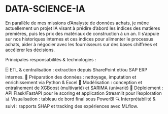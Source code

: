 # DATA-SCIENCE-IA
En parallèle de mes missions d’Analyste de données achats, je mène actuellement un projet IA visant à prédire d’abord les indices des matières premières, puis les prix des matériaux de construction à un an.
Il s’appuie sur nos historiques internes et ces indices pour alimenter le processus achats, aider à négocier avec les fournisseurs sur des bases chiffrées et accélérer les décisions.

Principales responsabilités & technologies : 

🗄️ ETL & centralisation : extraction depuis SharePoint et/ou SAP ERP internes.
🧹 Préparation des données : nettoyage, imputation et enrichissement via Python & Excel
🤖 Modélisation : conception et entraînement de XGBoost (multivarié) et SARIMA (univarié)
🚀 Déploiement : API Flask/FastAPI pour le scoring et application Streamlit pour l’exploration
📊 Visualisation : tableau de bord final sous PowerBI
🔍 Interprétabilité & suivi : rapports SHAP et tracking des expériences avec MLflow.
